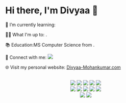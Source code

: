 

<!--
**Divyaamohan/Divyaamohan** is a ✨ _special_ ✨ repository because its `README.md` (this file) appears on your GitHub profile.

Here are some ideas to get you started:

- 🔭 I’m currently working on ...
- 🌱 I’m currently learning ...
- 👯 I’m looking to collaborate on ...
- 🤔 I’m looking for help with ...
- 💬 Ask me about ...
- 📫 How to reach me: ...
- 😄 Pronouns: ...
- ⚡ Fun fact: ...
-->
# Hi there, I'm Divyaa 👋

🌱 I’m currently learning:

👨‍💻 What I'm up to: .

📚 Education:MS Computer Science from .

🤝 Connect with me: <a target="_blank" rel="noopener noreferrer" href='https://www.linkedin.com/in/divyaa-mohankumar-5a5326114/'><img src='https://img.shields.io/badge/-linkedin-0A66C2?logo=linkedin&style=for-the-badge&logoColor=white'></a> 


🌐 Visit my personal website: [Divyaa-Mohankumar.com](https://github.com/Divyaamohan/Personal-Portfolio)

<p align='center'>
    <br>
    <img src='https://img.shields.io/badge/-HTML-E34F26?logo=html5&style=for-the-badge&logoColor=white'>
    <img src='https://img.shields.io/badge/-CSS-1572B6?logo=css3&style=for-the-badge&logoColor=white'>
    <img src='https://img.shields.io/badge/-javascript-F7DF1E?logo=javascript&style=for-the-badge&logoColor=black'>
    <img src='https://img.shields.io/badge/-python-3776AB?logo=python&style=for-the-badge&logoColor=white'>
    <img src='https://img.shields.io/badge/-java-007396?logo=java&style=for-the-badge&logoColor=white'>
    <br>
    <img src='https://img.shields.io/badge/-node.js-339933?logo=nodedotjs&style=for-the-badge&logoColor=white'>
    <img src='https://img.shields.io/badge/-react-61DAFB?logo=react&style=for-the-badge&logoColor=black'>
    <img src='https://img.shields.io/badge/-django-092E20?logo=django&style=for-the-badge&logoColor=white'>
    <img src='https://img.shields.io/badge/-mysql-4479A1?logo=mysql&style=for-the-badge&logoColor=white'>
    <img src='https://img.shields.io/badge/-postgresql-4169E1?logo=postgresql&style=for-the-badge&logoColor=white'>
    <br>
    <img src='https://img.shields.io/badge/-aws-232F3E?logo=amazonaws&style=for-the-badge&logoColor=white'>
    <img src='https://img.shields.io/badge/-docker-2496ED?logo=docker&style=for-the-badge&logoColor=white'>
</p>
